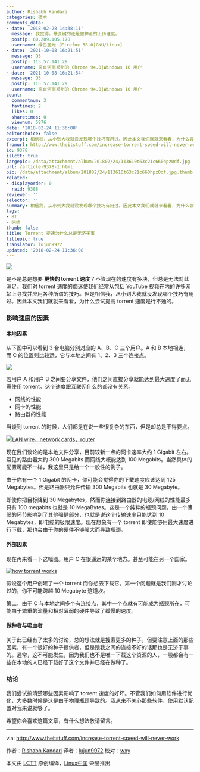 ```yaml
---
author: Rishabh Kandari
categories: 技术
comments_data:
- date: '2018-02-28 14:38:11'
  message: 我觉得，最关键的还是做种者的上传速度。
  postip: 60.209.105.170
  username: 绿色圣光 [Firefox 58.0|GNU/Linux]
- date: '2021-10-08 16:21:51'
  message: QS
  postip: 115.57.141.29
  username: 来自河南郑州的 Chrome 94.0|Windows 10 用户
- date: '2021-10-08 16:21:54'
  message: QS
  postip: 115.57.141.29
  username: 来自河南郑州的 Chrome 94.0|Windows 10 用户
count:
  commentnum: 3
  favtimes: 2
  likes: 0
  sharetimes: 0
  viewnum: 5876
date: '2018-02-24 11:36:08'
editorchoice: false
excerpt: 相信我，从小到大我就没发现哪个技巧有用过。因此本文我们就就来看看，为什么尝试提高 torrent 速度是行不通的。
fromurl: http://www.theitstuff.com/increase-torrent-speed-will-never-work
id: 9378
islctt: true
largepic: /data/attachment/album/201802/24/113610t63c21c660hpz0df.jpg
url: /article-9378-1.html
pic: /data/attachment/album/201802/24/113610t63c21c660hpz0df.jpg.thumb.jpg
related:
- displayorder: 0
  raid: 9388
reviewer: ''
selector: ''
summary: 相信我，从小到大我就没发现哪个技巧有用过。因此本文我们就就来看看，为什么尝试提高 torrent 速度是行不通的。
tags:
- BT
- 网络
thumb: false
title: Torrent 提速为什么总是无济于事
titlepic: true
translator: lujun9972
updated: '2018-02-24 11:36:08'
---
```


![](/data/attachment/album/201802/24/113610t63c21c660hpz0df.jpg)


是不是总是想要 **更快的 torrent 速度**？不管现在的速度有多块，但总是无法对此满足。我们对 torrent 速度的痴迷使我们经常从包括 YouTube 视频在内的许多网站上寻找并应用各种所谓的技巧。但是相信我，从小到大我就没发现哪个技巧有用过。因此本文我们就就来看看，为什么尝试提高 torrent 速度是行不通的。


### 影响速度的因素


#### 本地因素


从下图中可以看到 3 台电脑分别对应的 A、B、C 三个用户。A 和 B 本地相连，而 C 的位置则比较远，它与本地之间有 1、2、3 三个连接点。


[![](/data/attachment/album/201802/24/113610mvc014kvkdc3qcqq.png)](http://www.theitstuff.com/wp-content/uploads/2017/11/A.png)


若用户 A 和用户 B 之间要分享文件，他们之间直接分享就能达到最大速度了而无需使用 torrent。这个速度跟互联网什么的都没有关系。


* 网线的性能
* 网卡的性能
* 路由器的性能


当谈到 torrent 的时候，人们都是在说一些很复杂的东西，但是却总是不得要点。


[![LAN wire，network cards，router](/data/attachment/album/201802/24/113610ldsv855995vm55fb.png)](http://www.theitstuff.com/wp-content/uploads/2017/11/A-1-e1509773618549.png)


现在我们谈论的是本地文件分享，目前较新一点的网卡速率大约 1 Gigabit 左右。常见的路由器大约 300 Megabits 而网线大概能达到 100 Megabits。当然具体的配置可能不一样，我这里只是给一个一般性的例子。


由于你有一个 1 Gigabit 的网卡，你可能会觉得你的下载速度应该达到 125 Megabytes。但是路由器只允许传输 300 Megabits 也就是 30 Megabyte。


即使你把目标降到 30 Megabytes，然而你连接到路由器的电缆/网线的性能最多只有 100 megabits 也就是 10 MegaBytes。这是一个纯粹的瓶颈问题，由一个薄弱的环节影响到了其他强健部分，也就是说这个传输速率只能达到 10 Megabytes，即电缆的极限速度。现在想象有一个 torrent 即使能够用最大速度进行下载，那也会由于你的硬件不够强大而导致瓶颈。


#### 外部因素


现在再来看一下这幅图。用户 C 在很遥远的某个地方。甚至可能在另一个国家。


[![how torrent works](/data/attachment/album/201802/24/113610mvc014kvkdc3qcqq.png)](http://www.theitstuff.com/wp-content/uploads/2017/11/A.png)


假设这个用户创建了一个 torrent 而你想去下载它。第一个问题就是我们刚才讨论过的，你不可能跨越 10 Megabyte 这道坎。


第二，由于 C 与本地之间多个有连接点，其中一个点就有可能成为瓶颈所在，可能由于繁重的流量和相对薄弱的硬件导致了缓慢的速度。


#### 做种者与吸血者


关于此已经有了太多的讨论，总的想法就是搜索更多的种子，但要注意上面的那些因素，有一个很好的种子提供者，但是跟我之间的连接不好的话那也是无济于事的。通常，这不可能发生，因为我们也不是唯一下载这个资源的人，一般都会有一些在本地的人已经下载好了这个文件并已经在做种了。


### 结论


我们尝试搞清楚哪些因素影响了 torrent 速度的好坏。不管我们如何用软件进行优化，大多数时候是这是由于物理瓶颈导致的。我从来不关心那些软件，使用默认配置对我来说就够了。


希望你会喜欢这篇文章，有什么想法敬请留言。




---


via: <http://www.theitstuff.com/increase-torrent-speed-will-never-work>


作者：[Rishabh Kandari](http://www.theitstuff.com/author/reevkandari) 译者：[lujun9972](https://github.com/lujun9972) 校对：[wxy](https://github.com/wxy)


本文由 [LCTT](https://github.com/LCTT/TranslateProject) 原创编译，[Linux中国](https://linux.cn/) 荣誉推出